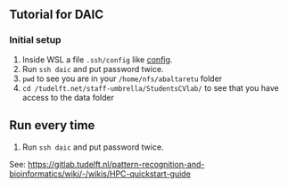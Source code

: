 ## Tutorial for DAIC

### Initial setup
1. Inside WSL a file `.ssh/config` like [config](config).
2. Run `ssh daic` and put password twice.
3. `pwd` to see you are in your `/home/nfs/abaltaretu` folder
4. `cd /tudelft.net/staff-umbrella/StudentsCVlab/` to see that you have access to the data folder

## Run every time
1. Run `ssh daic` and put password twice.

See: https://gitlab.tudelft.nl/pattern-recognition-and-bioinformatics/wiki/-/wikis/HPC-quickstart-guide

